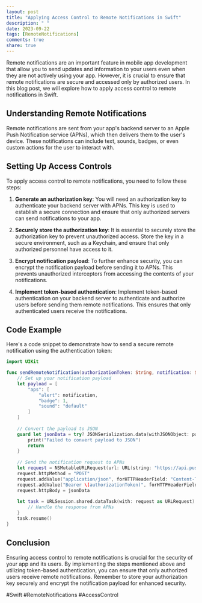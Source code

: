 ```yaml
---
layout: post
title: "Applying Access Control to Remote Notifications in Swift"
description: " "
date: 2023-09-22
tags: [RemoteNotifications]
comments: true
share: true
---
```


Remote notifications are an important feature in mobile app development that allow you to send updates and information to your users even when they are not actively using your app. However, it is crucial to ensure that remote notifications are secure and accessed only by authorized users. In this blog post, we will explore how to apply access control to remote notifications in Swift.

## Understanding Remote Notifications

Remote notifications are sent from your app's backend server to an Apple Push Notification service (APNs), which then delivers them to the user's device. These notifications can include text, sounds, badges, or even custom actions for the user to interact with.

## Setting Up Access Controls

To apply access control to remote notifications, you need to follow these steps:

1. **Generate an authorization key**: You will need an authorization key to authenticate your backend server with APNs. This key is used to establish a secure connection and ensure that only authorized servers can send notifications to your app.
   
2. **Securely store the authorization key**: It is essential to securely store the authorization key to prevent unauthorized access. Store the key in a secure environment, such as a Keychain, and ensure that only authorized personnel have access to it.

3. **Encrypt notification payload**: To further enhance security, you can encrypt the notification payload before sending it to APNs. This prevents unauthorized interceptors from accessing the contents of your notifications.

4. **Implement token-based authentication**: Implement token-based authentication on your backend server to authenticate and authorize users before sending them remote notifications. This ensures that only authenticated users receive the notifications.

## Code Example

Here's a code snippet to demonstrate how to send a secure remote notification using the authentication token:

```swift
import UIKit

func sendRemoteNotification(authorizationToken: String, notification: String) {
    // Set up your notification payload
    let payload = [
        "aps": [
            "alert": notification,
            "badge": 1,
            "sound": "default"
        ]
    ]
    
    // Convert the payload to JSON
    guard let jsonData = try? JSONSerialization.data(withJSONObject: payload, options: []) else {
        print("Failed to convert payload to JSON")
        return
    }
    
    // Send the notification request to APNs
    let request = NSMutableURLRequest(url: URL(string: "https://api.push.apple.com/3/device/<device-token>")!)
    request.httpMethod = "POST"
    request.addValue("application/json", forHTTPHeaderField: "Content-Type")
    request.addValue("Bearer \(authorizationToken)", forHTTPHeaderField: "Authorization")
    request.httpBody = jsonData
    
    let task = URLSession.shared.dataTask(with: request as URLRequest) { (data, response, error) in
        // Handle the response from APNs
    }
    task.resume()
}
```

## Conclusion

Ensuring access control to remote notifications is crucial for the security of your app and its users. By implementing the steps mentioned above and utilizing token-based authentication, you can ensure that only authorized users receive remote notifications. Remember to store your authorization key securely and encrypt the notification payload for enhanced security.

#Swift #RemoteNotifications #AccessControl